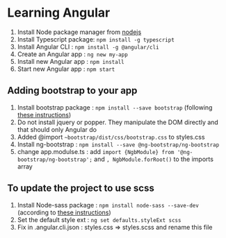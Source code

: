 # Learning Angular
1. Install Node package manager from [nodejs](https://nodejs.org/en/download/)
2. Install Typescript package: `npm install -g typescript`
3. Install Angular CLI       : `npm install -g @angular/cli`
4. Create an Angular app     : `ng new my-app`
5. Install new Angular app   : `npm install`
6. Start new Angular app     : `npm start`

## Adding bootstrap to your app
1. Install bootstrap package : `npm install --save bootstrap` (following [these instructions](https://www.techiediaries.com/angular-bootstrap/))
2. Do not install jquery or popper. They manipulate the DOM directly and that should only Angular do
3. Added @import `~bootstrap/dist/css/bootstrap.css` to styles.css
4. Install ng-bootstrap      : `npm install --save @ng-bootstrap/ng-bootstrap`
5. change app.modulse.ts     : add `import {NgbModule} from '@ng-bootstrap/ng-bootstrap';` and `, NgbModule.forRoot()` to the imports array

## To update the project to use scss
1. Install Node-sass package : `npm install node-sass --save-dev` (according to [these instructions](https://stackoverflow.com/questions/36220256/angular-cli-sass-options))
2. Set the default style ext : `ng set defaults.styleExt scss`
3. Fix in .angular.cli.json  : styles.css => styles.scss and rename this file


